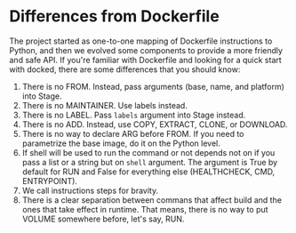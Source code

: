 # Differences from Dockerfile

The project started as one-to-one mapping of Dockerfile instructions to Python, and then we evolved some  components to provide a more friendly and safe API. If you're familiar with Dockerfile and looking for a quick start with docked, there are some differences that you should know:

1. There is no FROM. Instead, pass arguments (base, name, and platform) into Stage.
1. There is no MAINTAINER. Use labels instead.
1. There is no LABEL. Pass `labels` argument into Stage instead.
1. There is no ADD. Instead, use COPY, EXTRACT, CLONE, or DOWNLOAD.
1. There is no way to declare ARG before FROM. If you need to parametrize the base image, do it on the Python level.
1. If shell will be used to run the command or not depends not on if you pass a list or a string but on `shell` argument. The argument is True by default for RUN and False for everything else (HEALTHCHECK, CMD, ENTRYPOINT).
1. We call instructions steps for bravity.
1. There is a clear separation between commans that affect build and the ones that take effect in runtime. That means, there is no way to put VOLUME somewhere before, let's say, RUN.
